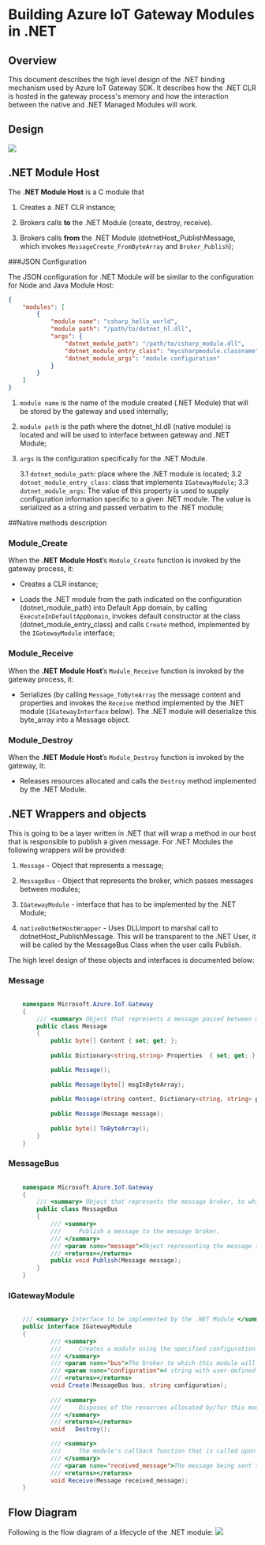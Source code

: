Building Azure IoT Gateway Modules in .NET
=============================================

Overview
--------

This document describes the high level design of the .NET binding mechanism used by Azure IoT Gateway SDK. 
It describes how the .NET CLR is hosted in the gateway process's memory and how the interaction between the
native and .NET Managed Modules will work.


Design
------
![](images/overall-design.png)


.NET Module Host
----------------
The **.NET Module Host** is a C module that

1. Creates a .NET CLR instance;

2. Brokers calls **to** the .NET Module (create, destroy, receive).

3. Brokers calls **from** the .NET Module (dotnetHost_PublishMessage, which invokes `MessageCreate_FromByteArray` and `Broker_Publish`);

###JSON Configuration

The JSON configuration for .NET Module will be similar to the configuration for Node and Java Module Host:

~~~~~~~~~~~~~~~~~~~~~~~~~~~~~~~~~~~~~~~~~~~~~~~~~~~~~~~~~~~~~~~~~~~~~~~~~~~ JSON
{
    "modules": [
        {
            "module name": "csharp_hello_world",
            "module path": "/path/to/dotnet_hl.dll",
            "args": {
                "dotnet_module_path": "/path/to/csharp_module.dll",
                "dotnet_module_entry_class": "mycsharpmodule.classname",
                "dotnet_module_args": "module configuration"
            }
        }
    ]
}
~~~~~~~~~~~~~~~~~~~~~~~~~~~~~~~~~~~~~~~~~~~~~~~~~~~~~~~~~~~~~~~~~~~~~~~~~~~

1. `module name` is the name of the module created (.NET Module) that will be stored by the gateway and used internally;

2. `module path` is the path where the dotnet_hl.dll (native module) is located and will be used to interface between gateway and .NET Module;

3. `args` is the configuration specifically for the .NET Module. 

    3.1 `dotnet_module_path`: place where the .NET module is located;
    3.2 `dotnet_module_entry_class`: class that implements `IGatewayModule`; 
    3.3 `dotnet_module_args`: The value of this property is used to supply configuration information specific to a given .NET module. The value is serialized as a string and passed verbatim to the .NET module;  

##Native methods description
### Module\_Create

When the **.NET Module Host**’s `Module_Create` function is invoked by the
gateway process, it:

-   Creates a CLR instance; 

-   Loads the .NET module from the path indicated on the configuration (dotnet_module_path) into Default App domain, by calling `ExecuteInDefaultAppDomain`, invokes default constructor at the class (dotnet_module_entry_class) and calls `Create` method, implemented by the `IGatewayModule` interface;

### Module\_Receive

When the **.NET Module Host**’s `Module_Receive` function is invoked by the
gateway process, it:

-   Serializes (by calling `Message_ToByteArray` the message content and properties and invokes the `Receive` method implemented by the .NET module (`IGatewayInterface` below). The .NET module will deserialize this byte_array into a Message object.

### Module\_Destroy

When the **.NET Module Host**’s `Module_Destroy` function is invoked by the
gateway, it:

-   Releases resources allocated and calls the `Destroy` method implemented by the .NET Module.

.NET Wrappers and objects
-------------------------

This is going to be a layer written in .NET that will wrap a method in our host that is responsible to publish a given message. 
For .NET Modules the following wrappers will be provided:
1. `Message` - Object that represents a message;

2. `MessageBus` - Object that represents the broker, which passes messages between modules;

3. `IGatewayModule` - interface that has to be implemented by the .NET Module; 

4. `nativeDotNetHostWrapper` - Uses DLLImport to marshal call to dotnetHost_PublishMessage. This will be transparent to the .NET User, it will be called by the MessageBus Class when the user calls Publish.

The high level design of these objects and interfaces is documented below:

### Message
~~~~~~~~~~~~~~~~~~~~~~~~~~~~~~~~~~~~~~~~~~~~~~~~~~~~~~~~~~~~~~~~~~~~~~~~~~ C#
    
    namespace Microsoft.Azure.IoT.Gateway
    {
        /// <summary> Object that represents a message passed between modules. </summary>
        public class Message
        {
            public byte[] Content { set; get; };
            
            public Dictionary<string,string> Properties  { set; get; };

            public Message();
            
            public Message(byte[] msgInByteArray);
            
            public Message(string content, Dictionary<string, string> properties); 
            
            public Message(Message message);
            
            public byte[] ToByteArray();
        }        
    }
~~~~~~~~~~~~~~~~~~~~~~~~~~~~~~~~~~~~~~~~~~~~~~~~~~~~~~~~~~~~~~~~~~~~~~~~~~


### MessageBus
~~~~~~~~~~~~~~~~~~~~~~~~~~~~~~~~~~~~~~~~~~~~~~~~~~~~~~~~~~~~~~~~~~~~~~~~~~ C#
    
    namespace Microsoft.Azure.IoT.Gateway
    {
        /// <summary> Object that represents the message broker, to which messsages will be published. </summary>
        public class MessageBus
        {
            /// <summary>
            ///     Publish a message to the message broker. 
            /// </summary>
            /// <param name="message">Object representing the message to be published to the broker.</param>
            /// <returns></returns>
            public void Publish(Message message);
        }        
    }
~~~~~~~~~~~~~~~~~~~~~~~~~~~~~~~~~~~~~~~~~~~~~~~~~~~~~~~~~~~~~~~~~~~~~~~~~~

### IGatewayModule
~~~~~~~~~~~~~~~~~~~~~~~~~~~~~~~~~~~~~~~~~~~~~~~~~~~~~~~~~~~~~~~~~~~~~~~~~~ C#
    
    /// <summary> Interface to be implemented by the .NET Module </summary>
    public interface IGatewayModule
    {
            /// <summary>
            ///     Creates a module using the specified configuration connecting to the specified message broker.
            /// </summary>
            /// <param name="bus">The broker to which this module will connect.</param>
            /// <param name="configuration">A string with user-defined configuration for this module.</param>
            /// <returns></returns>
            void Create(MessageBus bus, string configuration);
            
            /// <summary>
            ///     Disposes of the resources allocated by/for this module.
            /// </summary>
            /// <returns></returns>
            void   Destroy();

            /// <summary>
            ///     The module's callback function that is called upon message receipt.
            /// </summary>
            /// <param name="received_message">The message being sent to the module.</param>
            /// <returns></returns>                
            void Receive(Message received_message);                
    }
~~~~~~~~~~~~~~~~~~~~~~~~~~~~~~~~~~~~~~~~~~~~~~~~~~~~~~~~~~~~~~~~~~~~~~~~~~


Flow Diagram
------------

Following is the flow diagram of a lifecycle of the .NET module: 
![](images/flow_chart.png)